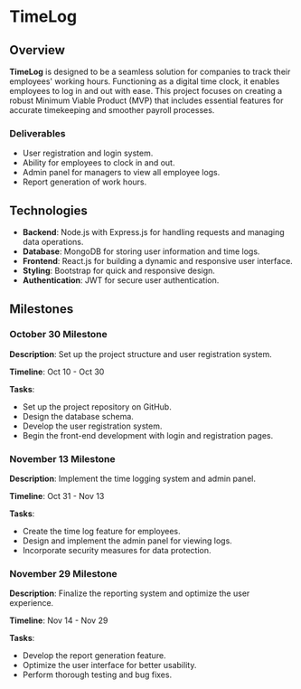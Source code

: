 # TimeLog

## Overview

**TimeLog** is designed to be a seamless solution for companies to track their employees' working hours. Functioning as a digital time clock, it enables employees to log in and out with ease. This project focuses on creating a robust Minimum Viable Product (MVP) that includes essential features for accurate timekeeping and smoother payroll processes.

### Deliverables
- User registration and login system.
- Ability for employees to clock in and out.
- Admin panel for managers to view all employee logs.
- Report generation of work hours.

## Technologies

- **Backend**: Node.js with Express.js for handling requests and managing data operations.
- **Database**: MongoDB for storing user information and time logs.
- **Frontend**: React.js for building a dynamic and responsive user interface.
- **Styling**: Bootstrap for quick and responsive design.
- **Authentication**: JWT for secure user authentication.

## Milestones

### October 30 Milestone
**Description**: Set up the project structure and user registration system.

**Timeline**: Oct 10 - Oct 30

**Tasks**:
- Set up the project repository on GitHub.
- Design the database schema.
- Develop the user registration system.
- Begin the front-end development with login and registration pages.

### November 13 Milestone
**Description**: Implement the time logging system and admin panel.

**Timeline**: Oct 31 - Nov 13

**Tasks**:
- Create the time log feature for employees.
- Design and implement the admin panel for viewing logs.
- Incorporate security measures for data protection.

### November 29 Milestone
**Description**: Finalize the reporting system and optimize the user experience.

**Timeline**: Nov 14 - Nov 29

**Tasks**:
- Develop the report generation feature.
- Optimize the user interface for better usability.
- Perform thorough testing and bug fixes.
